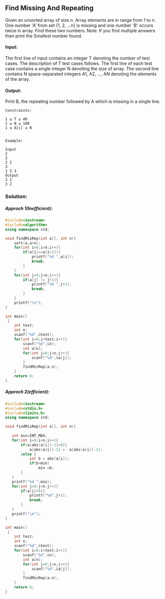 ## Find Missing And Repeating 

Given an unsorted array of size n. Array elements are in range from 1 to n. One number 'A' from set {1, 2, …n} is missing and one number 'B' occurs twice in array. Find these two numbers.
Note: If you find multiple answers then print the Smallest number found.

#### Input:

The first line of input contains an integer T denoting the number of test cases. The description of T test cases follows.
The first line of each test case contains a single integer N denoting the size of array.
The second line contains N space-separated integers A1, A2, ..., AN denoting the elements of the array.


#### Output:

Print B, the repeating number followed by A which is missing in a single line.

```
Constraints:

1 ≤ T ≤ 40
1 ≤ N ≤ 100
1 ≤ A[i] ≤ N


Example:

Input
2
2
2 2
3 
1 3 3
Output
2 1
3 2
```

### Solution:
##### Approch 1(Inefficient):
```C++
#include<iostream>
#include<algorithm>
using namespace std;

void findMisRep(int a[], int n){
    sort(a,a+n);
    for(int i=0;i<n;i++){
        if(a[i]==a[i+1]){
            printf("%d ",a[i]);
            break;
        }
    }
    for(int j=0;j<n;j++){
        if(a[j] != j+1){
            printf("%d ",j+1);
            break;
        }
    }
    printf("\n");
}

int main()
 {
	int test;
	int n;
	scanf("%d",&test);
	for(int i=0;i<test;i++){
	    scanf("%d",&n);
	    int a[n];
	    for(int j=0;j<n;j++){
	        scanf("%d",&a[j]);
	    }
	    findMisRep(a,n);
	}
	return 0;
}
```
##### Approch 2(efficient):
```c++
#include<iostream>
#include<stdio.h>
#include<limits.h>
using namespace std;

void findMisRep(int a[], int n){
    
   int min=INT_MAX;
   for(int i=0;i<n;i++){
       if(a[abs(a[i])-1]>0){
           a[abs(a[i])-1] = -a[abs(a[i])-1];
       }else {
           int b = abs(a[i]);
           if(b<min)
               min =b;
       }
   } 
   printf("%d ",min);
   for(int j=0;j<n;j++){
       if(a[j]>0){
           printf("%d",j+1);
           break;
       }
   }
   printf("\n");
}

int main()
 {
	int test;
	int n;
	scanf("%d",&test);
	for(int i=0;i<test;i++){
	    scanf("%d",&n);
	    int a[n];
	    for(int j=0;j<n;j++){
	        scanf("%d",&a[j]);
	    }
	    findMisRep(a,n);
	}
	return 0;
}
```
